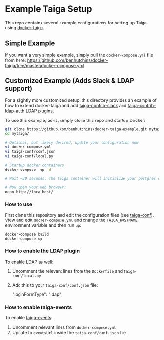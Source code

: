 # Example Taiga Setup

This repo contains several example configurations for setting up Taiga using [docker-taiga](https://github.com/benhutchins/docker-taiga).

## Simple Example

If you want a very simple example, simply pull the `docker-compose.yml` file from here:
https://github.com/benhutchins/docker-taiga/tree/master/docker-compose.yml

## Customized Example (Adds Slack & LDAP support)

For a slightly more customized setup, this directory provides an example of how
to extend docker-taiga and add [taiga-contrib-slack](https://github.com/taigaio/taiga-contrib-slack) and [taiga-contrib-ldap-auth](https://github.com/ensky/taiga-contrib-ldap-auth) LDAP
plugins.

To use this example, as-is, simply clone this repo and startup Docker:

```bash
git clone https://github.com/benhutchins/docker-taiga-example.git mytaiga
cd mytaiga/

# Optional, but likely desired, update your configuration now
vi docker-compose.yml
vi taiga-conf/conf.json
vi taiga-conf/local.py

# Startup docker containers
docker-compose  up -d

# Wait ~30 seconds. The taiga container will initialize your postgres database.

# Now open your web browser:
oepn http://localhost/
````

### How to use

First clone this repository and edit the configuration files (see [taiga-conf](https://github.com/benhutchins/docker-taiga-example/tree/master/taiga-conf)). View and edit `docker-compose.yml` and change the `TAIGA_HOSTNAME` environment variable and then run `up`:

    docker-compose build
    docker-compose up

### How to enable the LDAP plugin

To enable LDAP as well:

1. Uncomment the relevant lines from the `Dockerfile` and `taiga-conf/local.py`
2. Add this to your `taiga-conf/conf.json` file:

    "loginFormType": "ldap",

### How to enable taiga-events

To enable [taiga-events](https://github.com/taigaio/taiga-events):

1. Uncomment relevant lines from `docker-compose.yml`
2. Update to `eventsUrl` inside the `taiga-conf/conf.json` file
